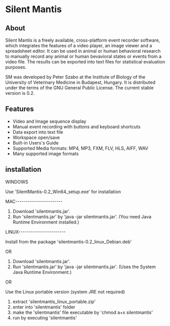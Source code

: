 # Silent Mantis

## About

Silent Mantis is a freely available, cross-platform event recorder software, which integrates the features of a video player, an image viewer and a spreadsheet editor. It can be used in animal or human behavioral research to manually record any animal or human bevavioral states or events from a video file. The results can be exported into text files for statistical evaluation purposes.

SM was developed by Peter Szabo at the Institute of Biology of the University of Veterinary Medicine in Budapest, Hungary. It is distributed under the terms of the GNU General Public License. The current stable version is 0.2.

## Features

- Video and Image sequence display
- Manual event recording with buttons and keyboard shortcuts
- Data export into text file
- Workspace open/save
- Built-in Users's Guide
- Supported Media formats: MP4, MP3, FXM, FLV, HLS, AIFF, WAV
- Many supported image formats

## installation

WINDOWS

Use 'SilentMantis-0.2_Win64_setup.exe' for installation

MAC-----------------------

1. Download 'silentmantis.jar'.
2. Run 'silentmantis.jar' by 'java -jar silentmantis.jar'.
(You need Java Runtime Environment installed.)


LINUX-----------------------

Install from the package 'silentmantis-0.2_linux_Debian.deb'

OR

1. Download 'silentmantis.jar'.
2. Run 'silentmantis.jar' by 'java -jar silentmantis.jar'.
(Uses the System Java Runtime Environment.)

OR

Use the Linux portable version (system JRE not required)
1. extract 'silentmantis_linux_portable.zip'
2. enter into 'silentmantis' folder
3. make the 'silentmantis' file executable by 'chmod a+x silentmantis'
4. run by executing 'silentmantis'
